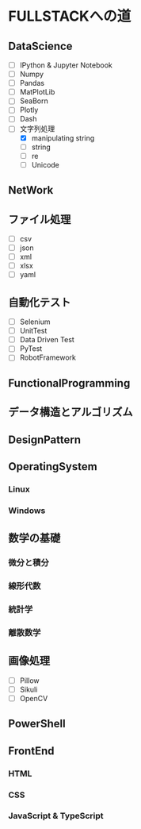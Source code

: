 # FULLSTACKへの道

## DataScience

* [ ] IPython & Jupyter Notebook
* [ ] Numpy
* [ ] Pandas
* [ ] MatPlotLib
* [ ] SeaBorn
* [ ] Plotly
* [ ] Dash
* [ ] 文字列処理
  * [x] manipulating string
  * [ ] string
  * [ ] re
  * [ ] Unicode

## NetWork

## ファイル処理

* [ ] csv
* [ ] json
* [ ] xml
* [ ] xlsx
* [ ] yaml

## 自動化テスト

* [ ] Selenium
* [ ] UnitTest
* [ ] Data Driven Test
* [ ] PyTest
* [ ] RobotFramework

## FunctionalProgramming

## データ構造とアルゴリズム

## DesignPattern

## OperatingSystem

### Linux

### Windows

## 数学の基礎

### 微分と積分

### 線形代数

### 統計学

### 離散数学

## 画像処理

* [ ] Pillow
* [ ] Sikuli
* [ ] OpenCV

## PowerShell

## FrontEnd

### HTML

### CSS

### JavaScript & TypeScript
